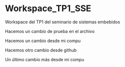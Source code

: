 # Workspace_TP1_SSE
Workspace del TP1 del seminario de sistemas embebidos

Hacemos un cambio de prueba en el archivo

Hacemos un cambio desde mi compu

Hacemos otro cambio desde github

Un último cambio más desde mi compu

